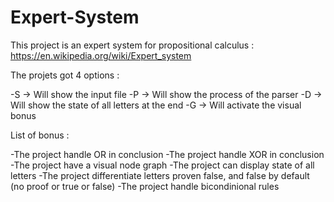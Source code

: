 # Expert-System

This project is an expert system for propositional calculus : https://en.wikipedia.org/wiki/Expert_system

The projets got 4 options :

-S  ->   Will show the input file
-P  ->   Will show the process of the parser
-D  ->   Will show the state of all letters at the end
-G  ->   Will activate the visual bonus

List of bonus :

-The project handle OR in conclusion
-The project handle XOR in conclusion
-The project have a visual node graph
-The project can display state of all letters
-The project differentiate letters proven false, and false by default (no proof or true or false)
-The project handle bicondinional rules
